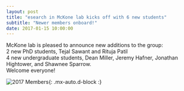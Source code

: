 ```yaml
---
layout: post
title: "esearch in McKone lab kicks off with 6 new students"
subtitle: "Newer members onboard!"
date: 2017-01-15 10:00:00
---
```


McKone lab is pleased to announce new additions to the group:  
2 new PhD students, Tejal Sawant and Rituja Patil  
4 new undergraduate students, Dean Miller, Jeremy Hafner, Jonathan Hightower, and Shawnee Sparrow.  
Welcome everyone! 

![2017 Members](https://raw.githubusercontent.com/Advay2803/advay2803.github.io/master/assets/img/2017%20members.png){: .mx-auto.d-block :}
